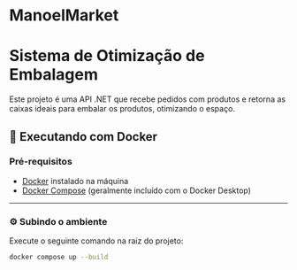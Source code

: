# ManoelMarket
# Sistema de Otimização de Embalagem

Este projeto é uma API .NET que recebe pedidos com produtos e retorna as caixas ideais para embalar os produtos, otimizando o espaço.

## 🐳 Executando com Docker

### Pré-requisitos

- [Docker](https://www.docker.com/) instalado na máquina
- [Docker Compose](https://docs.docker.com/compose/) (geralmente incluído com o Docker Desktop)

---

### ⚙️ Subindo o ambiente

Execute o seguinte comando na raiz do projeto:

```bash
docker compose up --build
